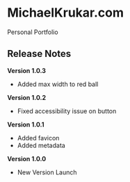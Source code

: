 # MichaelKrukar.com

Personal Portfolio

## Release Notes

**Version 1.0.3**

- Added max width to red ball

**Version 1.0.2**

- Fixed accessibility issue on button

**Version 1.0.1**

- Added favicon
- Added metadata

**Version 1.0.0**

- New Version Launch